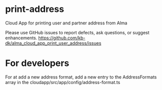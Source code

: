 # print-address
Cloud App for printing user and partner address from Alma

Please use GitHub issues to report defects, ask questions, or suggest enhancements.
https://github.com/kb-dk/alma_cloud_app_print_user_address/issues

# For developers
For at add a new address format, add a new entry to the AddressFormats array in the  cloudapp/src/app/config/address-format.ts